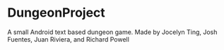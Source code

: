 # DungeonProject
A small Android text based dungeon game.
Made by Jocelyn Ting, Josh Fuentes, Juan Riviera, and Richard Powell
